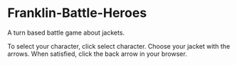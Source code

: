 # Franklin-Battle-Heroes
A turn based battle game about jackets. 

To select your character, click select character. Choose your jacket with the arrows. 
When satisfied, click the back arrow in your browser.
